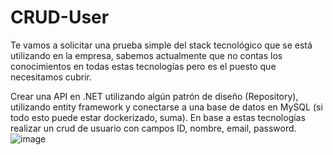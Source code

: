# CRUD-User

Te vamos a solicitar una prueba simple del stack tecnológico que se está utilizando en la empresa, sabemos actualmente que no contas los conocimientos en todas estas tecnologías pero es el puesto que necesitamos cubrir.

Crear una API en .NET utilizando algún patrón de diseño (Repository), utilizando entity framework  y conectarse a una base de datos en MySQL (si todo esto puede estar dockerizado, suma). En base a estas tecnologías realizar un crud de usuario con campos ID, nombre, email, password.
![image](https://github.com/user-attachments/assets/04471600-f35b-40c5-a254-41b1830a01b0)
